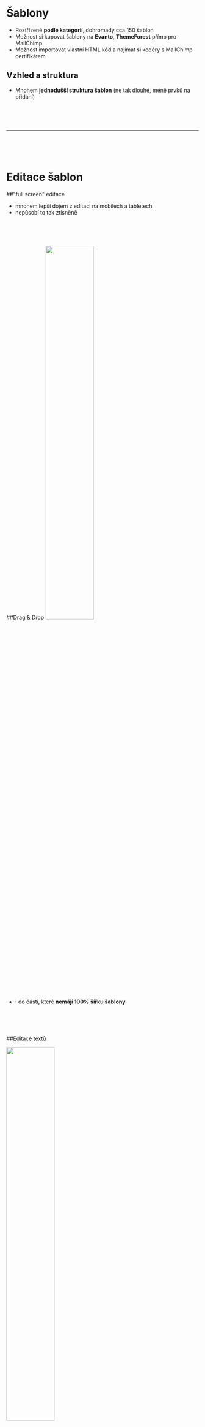 **Šablony**
===

- Roztřízené **podle kategorií**, dohromady cca 150 šablon
- Možnost si kupovat šablony na **Evanto**, **ThemeForest** přímo pro MailChimp
- Možnost importovat vlastní HTML kód a najímat si kodéry s MailChimp certifikátem

## Vzhled a struktura
- Mnohem **jednodušší struktura šablon** (ne tak dlouhé, méně prvků na přidání)

<br>
<br>
<br>
<hr>
<br>
<br>
<br>



# **Editace šablon**

##"full screen" editace
- mnohem lepší dojem z editaci na mobilech a tabletech
- nepůsobí to tak ztísněně
<br>
<br>
<br>

##Drag & Drop
<a href="http://jpeg.cz/images/2016/10/25/YmAX.png" target="_blank">
<img src="http://jpeg.cz/images/2016/10/25/YmAX.png" width="50%">
</a>
-  i do částí, které **nemájí 100% šířku šablony**
<br>
<br>
<br>

##Editace textů

<a href="http://jpeg.cz/images/2016/10/25/Tmqj0.png" target="_blank"><img src="http://jpeg.cz/images/2016/10/25/Tmqj0.png" width="50%"></a>

- mimo tělo šablony = **mnohem lepší použitelnost**, protože:
	- šířka editoru textu je vždy stejná pro všechny prvky
		- nemění se "zalomení" prvků v toolbaru
	- v SmartEditoru je problém "ochranné vzdálenosti" mezi textem a ostatními prvky
		- = dá se jednodušše překliknout vedle "prvku" a tím ukončit editaci
		- jednodušší označování textů myší
<br>
<br>
<br>

## Editace obrázků

<a href="http://jpeg.cz/images/2016/10/25/2SCIc.png" target="_blank"><img src="http://jpeg.cz/images/2016/10/25/2SCIc.png" width="50%"></a>

- malý "**Photoshop**" pro editaci obrázků
		- změna velikosti
		- změna barev
		- ořezávání
		- psaní textů do obrázků
<br>
<br>
<br>

## Co MailChimp neumí


<a href="http://jpeg.cz/images/2016/10/25/Po9fS.png target="_blank">
<img src="http://jpeg.cz/images/2016/10/25/Po9fS.png" width="50%">
</a>



- **rozdělovat šablonu do více sloupců behěm editace** šablon
	- na začátku si user vybere layout a ten už nejde změnit

<br>
<br>
<br>
<hr>
<br>
<br>
<br>


# **Webové formuláře**

- Web form hostovaný přímo u mail chimpu
- Klasický web form
- Popup
- Integrace
	- [Facebook tutoriál](http://kb.mailchimp.com/integrations/facebook/add-or-remove-a-signup-form-on-your-facebook-page?&_ga=1.195036332.1084885081.1473073083)
	- Twitter
	- Wufoo ?
	- Squarespace ?

<br>
<br>
<br>

## Tvorba formu


<a href="http://jpeg.cz/images/2016/10/25/sUb3D.png" target="_blank">
<img src="http://jpeg.cz/images/2016/10/25/sUb3D.png" width="50%">
</a>


- **hodně prednastavených možností** **podle použití**

- žádné šablony, **user si vše nastavuje sám** (vzhled, rozložení...)
	- ale na začátku je nutno vybrat, o jaký typ formu se bude jednat (klasika vs pop up)


<br>
<br>
<br>

## Technicky
- kódy web formů jsou mnohem jednodušší
	- bez jQuery
	- celkově méně kódu
		- popup oddělen od klasického web formu (jiný kód)





